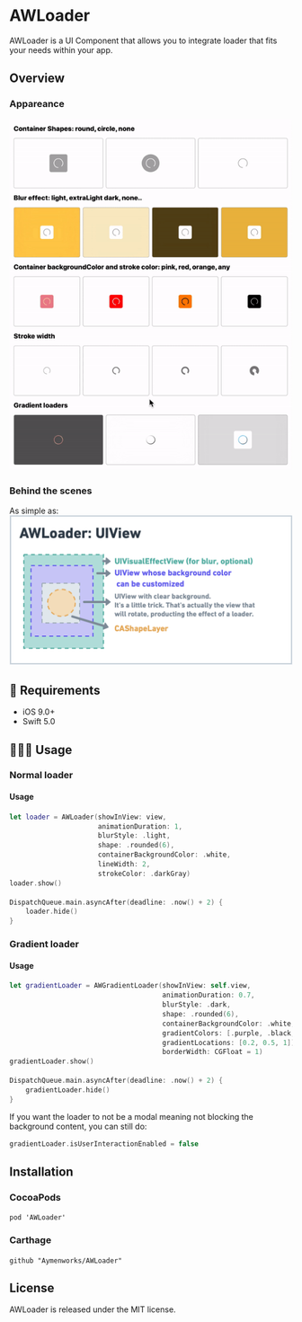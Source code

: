 # AWLoader
 
AWLoader is a UI  Component that allows you to integrate loader that fits your needs within your app.

## Overview

### Appareance

![AWLoader all gif](./AWLoader-all.gif)

###  Behind the scenes

As simple as:
![Whimsical AWLoader](./AWLoaderWhimsical.png)

## 🔶 Requirements

- iOS 9.0+
- Swift 5.0

## 👨🏻‍💻 Usage

### Normal loader

#### Usage
```swift
let loader = AWLoader(showInView: view,
                      animationDuration: 1,
                      blurStyle: .light,
                      shape: .rounded(6),
                      containerBackgroundColor: .white,
                      lineWidth: 2,
                      strokeColor: .darkGray)
loader.show()

DispatchQueue.main.asyncAfter(deadline: .now() + 2) {
    loader.hide()
}
```

### Gradient loader

#### Usage
```swift
let gradientLoader = AWGradientLoader(showInView: self.view,
                                      animationDuration: 0.7,
                                      blurStyle: .dark,
                                      shape: .rounded(6),
                                      containerBackgroundColor: .white,
                                      gradientColors: [.purple, .black, .purple],
                                      gradientLocations: [0.2, 0.5, 1]),
                                      borderWidth: CGFloat = 1)
gradientLoader.show()

DispatchQueue.main.asyncAfter(deadline: .now() + 2) {
    gradientLoader.hide()
}
```

If you want the loader to not be a modal meaning not blocking the background content,  you can still do: 
```swift
gradientLoader.isUserInteractionEnabled = false
```


## Installation

### CocoaPods

```pod 'AWLoader'```

### Carthage

```github "Aymenworks/AWLoader"```


## License

AWLoader is released under the MIT license.
